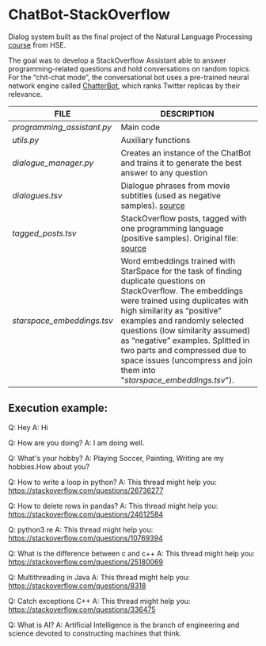 # ChatBot-StackOverflow

Dialog system built as the final project of the Natural Language Processing [course](https://www.coursera.org/learn/language-processing) from HSE.

The goal was to develop a StackOverflow Assistant able to answer programming-related questions and hold conversations on random topics. For the “chit-chat mode”, the conversational bot uses a pre-trained neural network engine called [ChatterBot](https://github.com/gunthercox/ChatterBot), which ranks Twitter replicas by their relevance.

FILE | DESCRIPTION
------------ | -------------
*programming_assistant.py* | Main code
*utils.py* | Auxiliary functions
*dialogue_manager.py* | Creates an instance of the ChatBot and trains it to generate the best answer to any question
*dialogues.tsv* | Dialogue phrases from movie subtitles (used as negative samples). [source](https://github.com/hse-aml/natural-language-processing/releases/download/project/dialogues.tsv)
*tagged_posts.tsv* | StackOverflow posts, tagged with one programming language (positive samples). Original file: [source](https://github.com/hse-aml/natural-language-processing/releases/download/project/tagged_posts.tsv)
*starspace_embeddings.tsv* | Word embeddings trained with StarSpace for the task of finding duplicate questions on StackOverflow. The embeddings were trained using duplicates with high similarity as “positive” examples and randomly selected questions (low similarity assumed) as “negative” examples. Splitted in two parts and compressed due to space issues (uncompress and join them into "*starspace_embeddings.tsv*").

## Execution example:

Q: Hey
A: Hi 

Q: How are you doing?
A: I am doing well. 

Q: What's your hobby?
A: Playing Soccer, Painting, Writing are my hobbies.How about you? 

Q: How to write a loop in python?
A: This thread might help you: https://stackoverflow.com/questions/26736277 

Q: How to delete rows in pandas?
A: This thread might help you: https://stackoverflow.com/questions/24612584 

Q: python3 re
A: This thread might help you: https://stackoverflow.com/questions/10769394 

Q: What is the difference between c and c++
A: This thread might help you: https://stackoverflow.com/questions/25180069 

Q: Multithreading in Java
A: This thread might help you: https://stackoverflow.com/questions/8318 

Q: Catch exceptions C++
A: This thread might help you: https://stackoverflow.com/questions/336475 

Q: What is AI?
A: Artificial Intelligence is the branch of engineering and science devoted to constructing machines that think.
